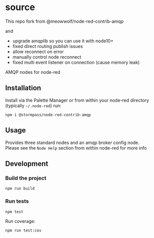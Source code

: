 

# source
This repo fork from @meowwolf/node-red-contrib-amqp

and

+ upgrade amqplib so you can use it with node10+
+ fixed direct routing publish issues
+ allow reconnect on error
+ manually control node reconnect
+ fixed multi event listener on connection (cause memory leak)

AMQP nodes for node-red

## Installation

Install via the Palette Manager or from within your node-red directory (typically `~/.node-red`) run:

```
npm i @stormpass/node-red-contrib-amqp
```

## Usage

Provides three standard nodes and an amqp broker config node.  
Please see the `Node Help` section from within node-red for more info

## Development

### Build the project

```
npm run build
```

### Run tests

```
npm test
```

Run coverage:

```
npm run test:cov
```


